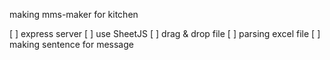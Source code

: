 making mms-maker for kitchen

[ ] express server
[ ] use SheetJS
[ ] drag & drop file
[ ] parsing excel file
[ ] making sentence for message